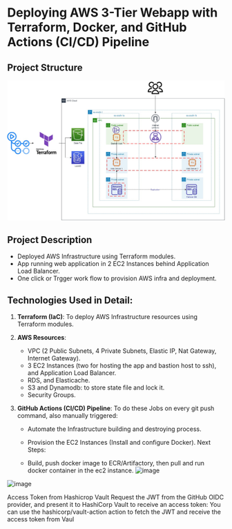 # Deploying AWS 3-Tier Webapp with Terraform, Docker, and GitHub Actions (CI/CD) Pipeline

## Project Structure
![Infrastructure](./assests/AWS-Three-Tier-Architecture.jpg)

## Project Description

- Deployed AWS Infrastructure using Terraform modules.
 - App running web application in 2 EC2 Instances behind Application Load Balancer.
 - One click or Trgger work flow to provision AWS infra and deployment.


## Technologies Used in Detail: 
1. **Terraform (IaC)**: To deploy AWS Infrastructure resources using Terraform modules.
2. **AWS Resources**:
	- VPC (2 Public Subnets, 4 Private Subnets, Elastic IP, Nat Gateway, Internet Gateway).
	- 3 EC2 Instances (two for hosting the app and bastion host to ssh), and Application Load Balancer.
	- RDS, and Elasticache.
	- S3 and Dynamodb: to store state file and lock it.
	- Security Groups.

3. **GitHub Actions (CI/CD) Pipeline**: To do these Jobs on every git push command, also manually triggered:
	- Automate the Infrastructure building and destroying process.
	- Provision the EC2 Instances (Install and configure Docker).
Next Steps:

	- Build, push docker image to ECR/Artifactory, then pull and run docker container in the ec2 instance.
![image](https://github.com/AkshaySoooryavanshi/Wed-TerraRepo/assets/96631562/107f8de2-115e-4590-b130-6c09b37880ce)

![image](https://github.com/AkshaySoooryavanshi/Wed-TerraRepo/assets/96631562/ef1d1ecc-7394-40f2-b896-bbd8d31500d0)






Access Token from Hashicrop Vault
Request the JWT from the GitHub OIDC provider, and present it to HashiCorp Vault to receive an access token:
You can use the hashicorp/vault-action action to fetch the JWT and receive the access token from Vaul



